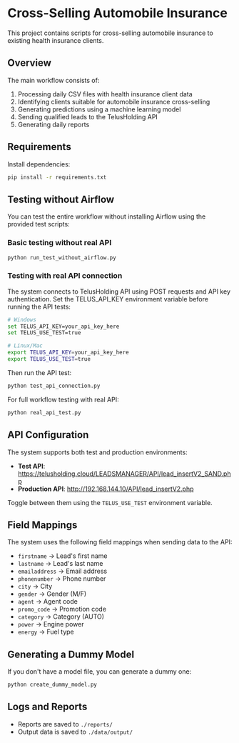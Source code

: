 # Cross-Selling Automobile Insurance

This project contains scripts for cross-selling automobile insurance to existing health insurance clients.

## Overview

The main workflow consists of:

1. Processing daily CSV files with health insurance client data
2. Identifying clients suitable for automobile insurance cross-selling
3. Generating predictions using a machine learning model
4. Sending qualified leads to the TelusHolding API
5. Generating daily reports

## Requirements

Install dependencies:

```bash
pip install -r requirements.txt
```

## Testing without Airflow

You can test the entire workflow without installing Airflow using the provided test scripts:

### Basic testing without real API

```bash
python run_test_without_airflow.py
```

### Testing with real API connection

The system connects to TelusHolding API using POST requests and API key authentication.
Set the TELUS_API_KEY environment variable before running the API tests:

```bash
# Windows
set TELUS_API_KEY=your_api_key_here
set TELUS_USE_TEST=true

# Linux/Mac
export TELUS_API_KEY=your_api_key_here
export TELUS_USE_TEST=true
```

Then run the API test:

```bash
python test_api_connection.py
```

For full workflow testing with real API:

```bash
python real_api_test.py
```

## API Configuration

The system supports both test and production environments:

- **Test API**: https://telusholding.cloud/LEADSMANAGER/API/lead_insertV2_SAND.php
- **Production API**: http://192.168.144.10/API/lead_insertV2.php

Toggle between them using the `TELUS_USE_TEST` environment variable.

## Field Mappings

The system uses the following field mappings when sending data to the API:

- `firstname` → Lead's first name
- `lastname` → Lead's last name
- `emailaddress` → Email address
- `phonenumber` → Phone number
- `city` → City
- `gender` → Gender (M/F)
- `agent` → Agent code
- `promo_code` → Promotion code
- `category` → Category (AUTO)
- `power` → Engine power
- `energy` → Fuel type

## Generating a Dummy Model

If you don't have a model file, you can generate a dummy one:

```bash
python create_dummy_model.py
```

## Logs and Reports

- Reports are saved to `./reports/`
- Output data is saved to `./data/output/` 